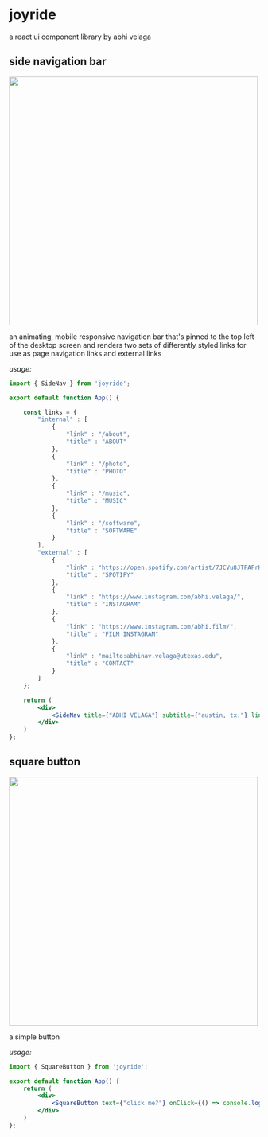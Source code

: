 # joyride
 a react ui component library by abhi velaga

## side navigation bar
<img src="https://media.giphy.com/media/YbFaD8r0EVXImIAa0B/giphy.gif" width="500" height="500" />

an animating, mobile responsive navigation bar that's pinned to the top left of the desktop screen and renders two sets of differently styled links for use as page navigation links and external links

*usage:*
```jsx
import { SideNav } from 'joyride';

export default function App() {

	const links = {
		"internal" : [
			{
				"link" : "/about",
				"title" : "ABOUT"
			},
			{
				"link" : "/photo",
				"title" : "PHOTO"
			},
			{
				"link" : "/music",
				"title" : "MUSIC"
			},
			{
				"link" : "/software",
				"title" : "SOFTWARE"
			}
		],
		"external" : [
			{
				"link" : "https://open.spotify.com/artist/7JCVu8JTFAFrHqnYnGVPhi?si=wAs1clwUTiqOqS8e8RUJqg",
				"title" : "SPOTIFY"
			},
			{
				"link" : "https://www.instagram.com/abhi.velaga/",
				"title" : "INSTAGRAM"
			},
			{
				"link" : "https://www.instagram.com/abhi.film/",
				"title" : "FILM INSTAGRAM"
			},
			{
				"link" : "mailto:abhinav.velaga@utexas.edu",
				"title" : "CONTACT"
			}
		]
	};

	return (
		<div>
			<SideNav title={"ABHI VELAGA"} subtitle={"austin, tx."} links={links}/>
		</div>
	)
};

```

## square button
<img src="https://media.giphy.com/media/JJNoyp1aoMiIAGIwXW/giphy.gif" width="500" height="500" />

a simple button

*usage:*
```jsx
import { SquareButton } from 'joyride';

export default function App() {
	return (
		<div>
			<SquareButton text={"click me?"} onClick={() => console.log("i was indeed clicked")} />
		</div>
	)
};
```